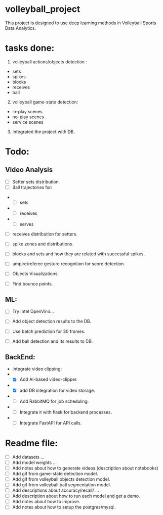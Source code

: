 # volleyball_project

This project is designed to use deep learning methods in Volleyball
Sports Data Analytics.

# tasks done:

1. volleyball actions/objects detection :
- sets
- spikes
- blocks
- receives
- ball

2. volleyball game-state detection:
- in-play scenes
- no-play scenes
- service scenes

3. Integrated the project with DB.


# Todo:

## Video Analysis
- [ ] Setter sets distribution.
- [ ] Ball trajectories for:
- - [ ] sets
- - [ ] receives
- - [ ] serves
- [ ] receives distribution for setters.
- [ ] spike zones and distributions.
- [ ] blocks and sets and how they are related with successful spikes.
- [ ] umpire/referee gesture recognition for score detection.
- [ ] Objects Visualizations
- [ ] Find bounce points.


## ML:
- [ ] Try Intel OpenVino...
- [ ] Add object detection results to the DB.
- [ ] Use batch prediction for 30 frames.
- [ ] Add ball detection and its results to DB.


## BackEnd:

- Integrate video clipping:
- - [x] Add AI-based video-clipper.
- - [x] add DB integration for video storage.
- - [ ] Add RabbitMQ for job scheduling.
- - [ ] Integrate it with flask for backend processes.
- - [ ] Integrate FastAPI for API calls.

# Readme file:

- [ ] Add datasets ...
- [ ] Add model weights ...
- [ ] Add notes about how to generate videos.(description about notebooks)
- [ ] Add gif from game-state detection model.
- [ ] Add gif from volleyball objects detection model.
- [ ] Add gif from volleyball ball segmentation model.
- [ ] Add descriptions about accuracy/recall/ ... 
- [ ] Add description about how to run each model and get a demo.
- [ ] Add notes about how to improve.
- [ ] Add notes about how to setup the postgres/mysql.